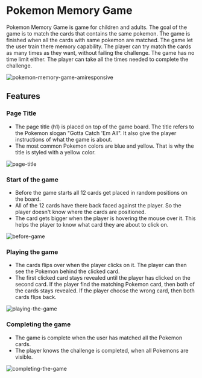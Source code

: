 # **Pokemon Memory Game**
Pokemon Memory Game is game for children and adults. The goal of the game is to match the cards that contains the same pokemon. The game is finished when all the cards with same pokemon are matched. The game let the user train there memory capability. The player can try match the cards as many times as they want, without failing the challenge. The game has no time limit either. The player can take all the times needed to complete the challenge. 

![pokemon-memory-game-amiresponsive](https://user-images.githubusercontent.com/87748379/134821578-6bfddaf6-5737-4d6b-9c70-59d5fbf093b3.JPG)

## **Features**

### **Page Title**

* The page title (h1) is placed on top of the game board. The title refers to the Pokemon slogan "Gotta Catch 'Em All". It also give the player instructions of what the game is about.
* The most common Pokemon colors are blue and yellow. That is why the title is styled with a yellow color.

![page-title](https://user-images.githubusercontent.com/87748379/134821932-03d93924-b143-43c3-af31-b452fe6be838.JPG)

### **Start of the game**

* Before the game starts all 12 cards get placed in random positions on the board. 
* All of the 12 cards have there back faced against the player. So the player doesn't know where the cards are positioned. 
* The card gets bigger when the player is hovering the mouse over it. This helps the player to know what card they are about to click on. 

![before-game](https://user-images.githubusercontent.com/87748379/134822352-caca1b7c-2a79-4305-baee-8c603806a919.JPG)

### **Playing the game**

* The cards flips over when the player clicks on it. The player can then see the Pokemon behind the clicked card.
* The first clicked card stays revealed until the player has clicked on the second card. If the player find the matching Pokemon card, then both of the cards stays revealed. If the player choose the wrong card, then both cards flips back. 

![playing-the-game](https://user-images.githubusercontent.com/87748379/134823330-f6a1b3f0-1da6-4d60-b9d6-3de2298ebc49.JPG)

### **Completing the game**

* The game is complete when the user has matched all the Pokemon cards.
* The player knows the challenge is completed, when all Pokemons are visible.

![completing-the-game](https://user-images.githubusercontent.com/87748379/134823639-97aea792-0844-461f-a8ed-86e1e7e57884.JPG)



